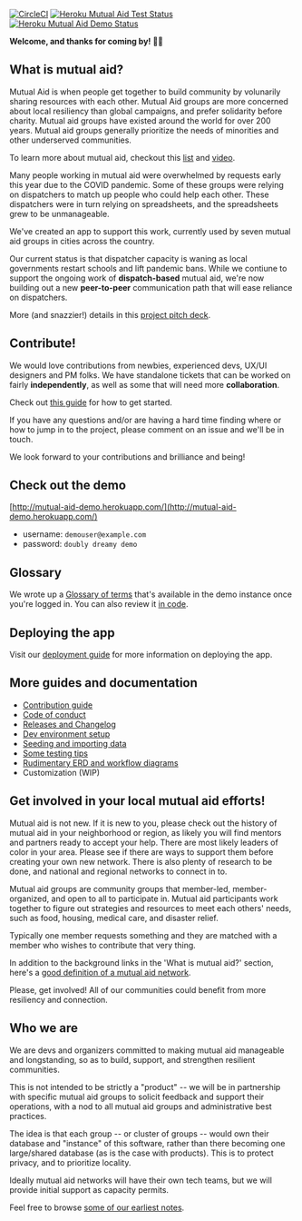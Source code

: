 [![CircleCI](https://circleci.com/gh/rubyforgood/mutual-aid/tree/main.svg?style=svg)](https://circleci.com/gh/rubyforgood/mutual-aid/tree/main)
[![Heroku Mutual Aid Test Status](http://heroku-badge.herokuapp.com/?app=mutual-aid-test&svg=1)](https://mutual-aid-test.herokuapp.com)
[![Heroku Mutual Aid Demo Status](http://heroku-badge.herokuapp.com/?app=mutual-aid-demo&svg=1)](https://mutual-aid-demo.herokuapp.com)

**Welcome, and thanks for coming by! 👋🏾**

## What is mutual aid?
Mutual Aid is when people get together to build community by volunarily sharing resources with each other. Mutual Aid groups are more concerned about local resiliency than global campaigns, and prefer solidarity before charity. Mutual aid groups have existed around the world for over 200 years. Mutual aid groups generally prioritize the needs of minorities and other underserved communities.

To learn more about mutual aid, checkout this [list](https://bigdoorbrigade.wordpress.com/2017/01/31/what-do-we-mean-by-mutual-aid/) and [video](https://www.deanspade.net/2019/07/10/animated-video-about-mutual-aid/).

Many people working in mutual aid were overwhelmed by requests early this year due to the COVID pandemic. Some of these groups were relying on dispatchers to match up people who could help each other. These dispatchers were in turn relying on spreadsheets, and the spreadsheets grew to be unmanageable.

We've created an app to support this work, currently used by seven mutual aid groups in cities across the country.

Our current status is that dispatcher capacity is waning as local governments restart schools and lift pandemic bans. While we contiune to support the ongoing work of **dispatch-based** mutual aid, we're now building out a new **peer-to-peer** communication path that will ease reliance on dispatchers.

More (and snazzier!) details in this [project pitch deck](https://docs.google.com/presentation/d/1iUakTWYsj1tMAyOUO-1gp4oxNJzwGTFsZnkkDJk8Ax8/edit?usp=drive_web&ouid=109561030287749477812).

## Contribute!
We would love contributions from newbies, experienced devs, UX/UI designers and PM folks. We have standalone tickets that can be worked on fairly **independently**, as well as some that will need more **collaboration**.

Check out [this guide](doc/contributing.md) for how to get started.

If you have any questions and/or are having a hard time finding where or how to jump in to the project, please comment on an issue and we'll be in touch.

We look forward to your contributions and brilliance and being!

## Check out the demo
[http://mutual-aid-demo.herokuapp.com/](http://mutual-aid-demo.herokuapp.com/)

* username: `demouser@example.com`
* password: `doubly dreamy demo`

## Glossary
We wrote up a [Glossary of terms](http://mutual-aid-demo.herokuapp.com/admin/glossary)  that's available in the demo instance once you're logged in.
You can also review it [in code](app/views/admin/glossary.html.erb).

## Deploying the app
Visit our [deployment guide](doc/deployment.md) for more information on deploying the app.

## More guides and documentation
* [Contribution guide](doc/contributing.md)
* [Code of conduct](https://github.com/rubyforgood/code-of-conduct)
* [Releases and Changelog](https://github.com/rubyforgood/mutual-aid/releases)
* [Dev environment setup](doc/setup.md)
* [Seeding and importing data](doc/seeding.md)
* [Some testing tips](doc/testing.md)
* [Rudimentary ERD and workflow diagrams](db/db_diagram_yEd.graphml)
* Customization (WIP)

## Get involved in your local mutual aid efforts!
Mutual aid is not new. If it is new to you, please check out the history of mutual aid in your neighborhood or region, as likely you will find mentors and partners ready to accept your help. There are most likely leaders of color in your area. Please see if there are ways to support them before creating your own new network. There is also plenty of research to be done, and national and regional networks to connect in to.

Mutual aid groups are community groups that member-led, member-organized, and open to all to participate in.
Mutual aid participants work together to figure out strategies and resources to meet each others' needs, such as food, housing, medical care, and disaster relief.

Typically one member requests something and they are matched with a member who wishes to contribute that very thing.

In addition to the background links in the 'What is mutual aid?' section, here's a [good definition of a mutual aid network](https://www.idealist.org/en/days/what-is-a-mutual-aid-network).

Please, get involved! All of our communities could benefit from more resiliency and connection.

## Who we are
We are devs and organizers committed to making mutual aid manageable and longstanding, so as to build, support, and strengthen resilient communities.

This is not intended to be strictly a "product" -- we will be in partnership with specific mutual aid groups to solicit feedback and support their operations, with a nod to all mutual aid groups and administrative best practices.

The idea is that each group -- or cluster of groups -- would own their database and "instance" of this software, rather than there becoming one large/shared database (as is the case with products). This is to protect privacy, and to prioritize locality.

Ideally mutual aid networks will have their own tech teams, but we will provide initial support as capacity permits.

Feel free to browse [some of our earliest notes](doc/orientation.md).
